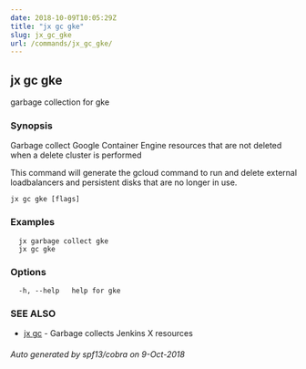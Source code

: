 ```yaml
---
date: 2018-10-09T10:05:29Z
title: "jx gc gke"
slug: jx_gc_gke
url: /commands/jx_gc_gke/
---
```

## jx gc gke

garbage collection for gke

### Synopsis

Garbage collect Google Container Engine resources that are not deleted when a delete cluster is performed 

This command will generate the gcloud command to run and delete external loadbalancers and persistent disks that are no longer in use.

```
jx gc gke [flags]
```

### Examples

```
  jx garbage collect gke
  jx gc gke
```

### Options

```
  -h, --help   help for gke
```

### SEE ALSO

* [jx gc](/commands/jx_gc/)	 - Garbage collects Jenkins X resources

###### Auto generated by spf13/cobra on 9-Oct-2018
